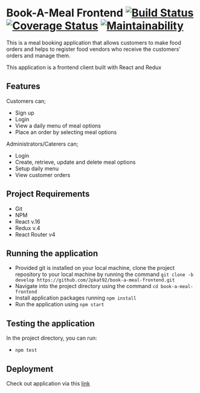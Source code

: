 # Book-A-Meal Frontend [![Build Status](https://travis-ci.org/Jpkat92/book-a-meal-frontend.svg?branch=develop)](https://travis-ci.org/Jpkat92/book-a-meal-frontend) [![Coverage Status](https://coveralls.io/repos/github/Jpkat92/book-a-meal-frontend/badge.svg?branch=develop&service=github)](https://coveralls.io/github/Jpkat92/book-a-meal-frontend?branch=develop) [![Maintainability](https://api.codeclimate.com/v1/badges/615740efe04834716e99/maintainability)](https://codeclimate.com/github/Jpkat92/book-a-meal-frontend/maintainability)

 This is a meal booking application that allows customers to make food orders and helps to register food vendors who receive the customers' orders and manage them.

This application is a frontend client built with React and Redux

## Features

Customers can;
* Sign up
* Login
* View a daily menu of meal options
* Place an order by selecting meal options

Administrators/Caterers can;
* Login
* Create, retrieve, update and delete meal options 
* Setup daily menu
* View customer orders


## Project Requirements

* Git 
* NPM 
* React v.16
* Redux v.4
* React Router v4

## Running the application

* Provided git is installed on your local machine, clone the project repository to your local machine by running the command `git clone -b develop https://github.com/Jpkat92/book-a-meal-frontend.git`
* Navigate into the project directory using the command `cd book-a-meal-frontend`
* Install application packages running `npm install`
* Run the application using `npm start`

## Testing the application

In the project directory, you can run:

* `npm test`

## Deployment
Check out application via this [link](https://book-a-meal-ui.herokuapp.com/)
